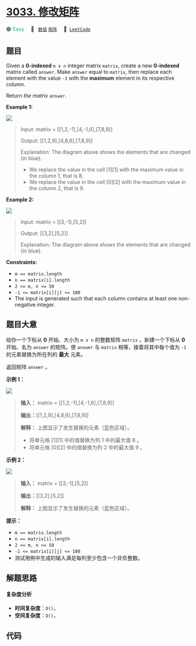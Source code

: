 # [3033. 修改矩阵](https://leetcode.com/problems/modify-the-matrix)

🟢 <font color=#15bd66>Easy</font>&emsp; 🔖&ensp; [`数组`](/leetcode/outline/tag/array.md) [`矩阵`](/leetcode/outline/tag/matrix.md)&emsp; 🔗&ensp;[`LeetCode`](https://leetcode.com/problems/modify-the-matrix)


## 题目

Given a **0-indexed** `m x n` integer matrix `matrix`, create a new
**0-indexed** matrix called `answer`. Make `answer` equal to `matrix`, then
replace each element with the value `-1` with the **maximum** element in its
respective column.

Return _the matrix_ `answer`.



**Example 1:**

![](https://assets.leetcode.com/uploads/2023/12/24/matrix1.png)

> Input: matrix = [[1,2,-1],[4,-1,6],[7,8,9]]
> 
> Output: [[1,2,9],[4,8,6],[7,8,9]]
> 
> Explanation: The diagram above shows the elements that are changed (in blue).
> - We replace the value in the cell [1][1] with the maximum value in the column 1, that is 8.
> - We replace the value in the cell [0][2] with the maximum value in the column 2, that is 9.

**Example 2:**

![](https://assets.leetcode.com/uploads/2023/12/24/matrix2.png)

> Input: matrix = [[3,-1],[5,2]]
> 
> Output: [[3,2],[5,2]]
> 
> Explanation: The diagram above shows the elements that are changed (in blue).

**Constraints:**

  * `m == matrix.length`
  * `n == matrix[i].length`
  * `2 <= m, n <= 50`
  * `-1 <= matrix[i][j] <= 100`
  * The input is generated such that each column contains at least one non-negative integer.


## 题目大意

给你一个下标从 **0** 开始、大小为 `m x n` 的整数矩阵 `matrix` ，新建一个下标从 **0** 开始、名为 `answer`
的矩阵。使 `answer` 与 `matrix` 相等，接着将其中每个值为 `-1` 的元素替换为所在列的 **最大** 元素。

返回矩阵 `answer` 。



**示例 1：**

![](https://assets.leetcode.com/uploads/2023/12/24/matrix1.png)

> 
> 
> 
> 
> 
> **输入：** matrix = [[1,2,-1],[4,-1,6],[7,8,9]]
> 
> **输出：**[[1,2,9],[4,8,6],[7,8,9]]
> 
> **解释：** 上图显示了发生替换的元素（蓝色区域）。
> - 将单元格 [1][1] 中的值替换为列 1 中的最大值 8 。
> - 将单元格 [0][2] 中的值替换为列 2 中的最大值 9 。
> 
> 

**示例 2：**

![](https://assets.leetcode.com/uploads/2023/12/24/matrix2.png)

> 
> 
> 
> 
> 
> **输入：** matrix = [[3,-1],[5,2]]
> 
> **输出：**[[3,2],[5,2]]
> 
> **解释：** 上图显示了发生替换的元素（蓝色区域）。
> 
> 



**提示：**

  * `m == matrix.length`
  * `n == matrix[i].length`
  * `2 <= m, n <= 50`
  * `-1 <= matrix[i][j] <= 100`
  * 测试用例中生成的输入满足每列至少包含一个非负整数。


## 解题思路

#### 复杂度分析

- **时间复杂度**：`O()`，
- **空间复杂度**：`O()`，

## 代码

```javascript

```